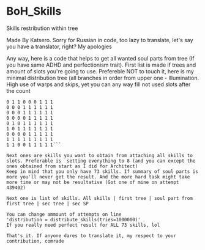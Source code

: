 # BoH_Skills
Skills restribution within tree

Made By Katsero. Sorry for Russian in code, too lazy to translate, let's say you have a translator, right? My apologies

Any way, here is a code that helps to get all wanted soul parts from tree (If you have same ADHD and perfectionism trait).
First list is made if trees and amount of slots you're going to use. Prefereble NOT to touch it, here is my minimal distribution tree (all branches in order from upper one - Illumination.
High use of warps and skips, yet you can any way fill not used slots after the count

```Optimised restribution
0 1 1 0 0 0 1 1 1  
0 0 0 1 1 1 1 1 1
0 0 0 1 1 1 1 1 1
0 0 0 0 1 1 1 1 1
0 1 0 1 1 1 1 1 1
1 0 1 1 1 1 1 1 1
0 0 0 0 1 1 1 1 1
1 1 1 1 1 1 1 1 1
1 1 0 0 1 1 1 1 1```

Next ones are skills you want to obtain from attaching all skills to slots. Preferable is  setting everything to 8 (and you can except the ones obtained from start as I did for Architect)
Keep in mind that you only have 73 skills. If summary of soul parts is more you'll never get the result. And the more hard task might take more time or may not be resultative (Got one of mine on attempt 439402)

Next one is list of skills. All skills | first tree | soul part from first tree | sec tree | sec SP

You can change ammount of attempts on line
'distribution = distribute_skills(tries=1000000)'
If you really need perfect result for ALL 73 skills, lol

That's it. If anyone dares to translate it, my respect to your contribution, comrade
